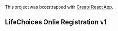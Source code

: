 This project was bootstrapped with [Create React App](https://github.com/facebook/create-react-app).

## LifeChoices Onlie Registration v1